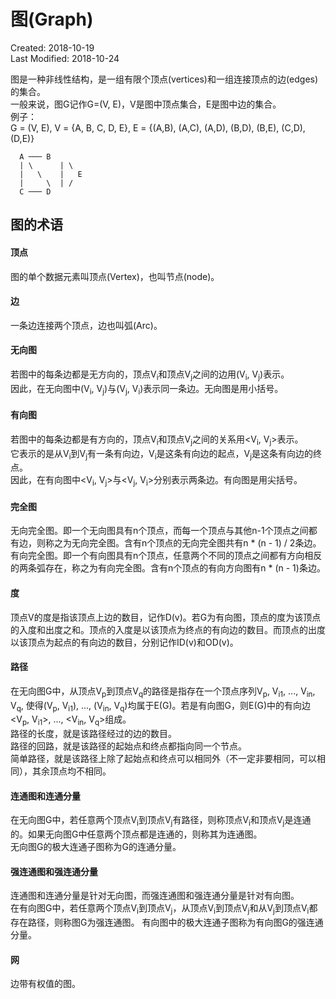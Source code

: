 # 图(Graph)
Created: 2018-10-19  
Last Modified: 2018-10-24  

图是一种非线性结构，是一组有限个顶点(vertices)和一组连接顶点的边(edges)的集合。  
一般来说，图G记作G=(V, E)，V是图中顶点集合，E是图中边的集合。  
例子：  
G = (V, E), V = {A, B, C, D, E}, E = {(A,B), (A,C), (A,D), (B,D), (B,E), (C,D), (D,E)}
```
  A ─── B 
  | \      | \ 
  |   \    |   E
  |     \  | /
  C ─── D
```

## 图的术语

#### 顶点
图的单个数据元素叫顶点(Vertex)，也叫节点(node)。

#### 边
一条边连接两个顶点，边也叫弧(Arc)。

#### 无向图
若图中的每条边都是无方向的，顶点V<sub>i</sub>和顶点V<sub>j</sub>之间的边用(V<sub>i</sub>, V<sub>j</sub>)表示。  
因此，在无向图中(V<sub>i</sub>, V<sub>j</sub>)与(V<sub>j</sub>, V<sub>i</sub>)表示同一条边。无向图是用小括号。

#### 有向图
若图中的每条边都是有方向的，顶点V<sub>i</sub>和顶点V<sub>j</sub>之间的关系用<V<sub>i</sub>, V<sub>j</sub>>表示。  
它表示的是从V<sub>i</sub>到V<sub>j</sub>有一条有向边，V<sub>i</sub>是这条有向边的起点，V<sub>j</sub>是这条有向边的终点。  
因此，在有向图中<V<sub>i</sub>, V<sub>j</sub>>与<V<sub>j</sub>, V<sub>i</sub>>分别表示两条边。有向图是用尖括号。

#### 完全图
无向完全图。即一个无向图具有n个顶点，而每一个顶点与其他n-1个顶点之间都有边，则称之为无向完全图。含有n个顶点的无向完全图共有n * (n - 1) / 2条边。  
有向完全图。即一个有向图具有n个顶点，任意两个不同的顶点之间都有方向相反的两条弧存在，称之为有向完全图。含有n个顶点的有向方向图有n * (n - 1)条边。 

#### 度
顶点V的度是指该顶点上边的数目，记作D(v)。若G为有向图，顶点的度为该顶点的入度和出度之和。顶点的入度是以该顶点为终点的有向边的数目。而顶点的出度以该顶点为起点的有向边的数目，分别记作ID(v)和OD(v)。

#### 路径
在无向图G中，从顶点V<sub>p</sub>到顶点V<sub>q</sub>的路径是指存在一个顶点序列V<sub>p</sub>, V<sub>i1</sub>, ..., V<sub>in</sub>, V<sub>q</sub>, 使得(V<sub>p</sub>, V<sub>i1</sub>), ..., (V<sub>in</sub>, V<sub>q</sub>)均属于E(G)。若是有向图G，则E(G)中的有向边<V<sub>p</sub>, V<sub>i1</sub>>, ..., <V<sub>in</sub>, V<sub>q</sub>>组成。  
路径的长度，就是该路径经过的边的数目。  
路径的回路，就是该路径的起始点和终点都指向同一个节点。  
简单路径，就是该路径上除了起始点和终点可以相同外（不一定非要相同，可以相同），其余顶点均不相同。

#### 连通图和连通分量
在无向图G中，若任意两个顶点V<sub>i</sub>到顶点V<sub>j</sub>有路径，则称顶点V<sub>i</sub>和顶点V<sub>j</sub>是连通的。如果无向图G中任意两个顶点都是连通的，则称其为连通图。  
无向图G的极大连通子图称为G的连通分量。

#### 强连通图和强连通分量
连通图和连通分量是针对无向图，而强连通图和强连通分量是针对有向图。  
在有向图G中，若任意两个顶点V<sub>i</sub>到顶点V<sub>j</sub>，从顶点V<sub>i</sub>到顶点V<sub>j</sub>和从V<sub>j</sub>到顶点V<sub>i</sub>都存在路径，则称图G为强连通图。
有向图中的极大连通子图称为有向图G的强连通分量。

#### 网
边带有权值的图。
